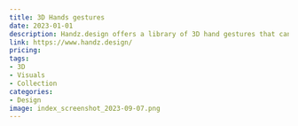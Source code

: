 ```yaml
---
title: 3D Hands gestures
date: 2023-01-01
description: Handz.design offers a library of 3D hand gestures that can be used for UI and UX design. The library includes a variety of gestures, such as swiping, tapping, and scrolling, as well as different hand poses.
link: https://www.handz.design/
pricing: 
tags: 
- 3D
- Visuals
- Collection
categories: 
- Design 
image: index_screenshot_2023-09-07.png
---
```

